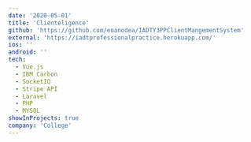 ```yaml
---
date: '2020-05-01'
title: 'Clienteligence'
github: 'https://github.com/eoanodea/IADTY3PPClientMangementSystem'
external: 'https://iadtprofessionalpractice.herokuapp.com/'
ios: ''
android: ''
tech:
  - Vue.js
  - IBM Carbon
  - SocketIO
  - Stripe API
  - Laravel
  - PHP
  - MYSQL
showInProjects: true
company: 'College'
---
```

